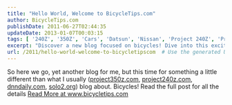 ```yaml
---
title: "Hello World, Welcome to BicycleTips.com"
author: BicycleTips.com
publishDate: 2011-06-27T02:44:35
updateDate: 2013-01-07T00:03:15
tags: [ '240Z', '350Z', 'Cars', 'Datsun', 'Nissan', 'Project 240Z', 'Project 350Z', 'Project240z', 'Project240Zcom', 'Project350z', 'Project350zcom' ]
excerpt: "Discover a new blog focused on bicycles! Dive into this exciting topic with all the details at www.bicycletips.com. 🚲 #bicycles #cycling #blogging"
url: /2011/hello-world-welcome-to-bicycletipscom  # Use the generated URL with year
---
```

So here we go, yet another blog for me, but this time for something a little different than what I usually (<a href="https://www.project240z.com/" target="_blank">project350z.com</a>, <a href="https://www.project240z.com/" target="_blank">project240z.com</a>, <a title="DotNetNuke Tips and Tricks" href="https://www.dnndaily.com/">dnndaily.com</a>, <a href="https://www.solo2.org/">solo2.org</a>) blog about. Bicycles! Read the full post for all the details <a href="https://www.bicycletips.com/tips//aid/1">Read More at www.bicycletips.com</a>


